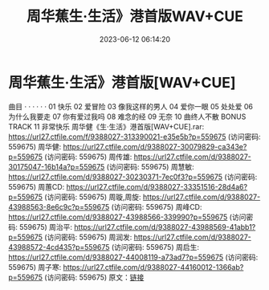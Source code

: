 ﻿---
title: 周华蕉生·生活》港首版WAV+CUE
date: 2023-06-12 06:14:20
categories: WAV车载音乐、镜像
tags: 华语中文
---
# 周华蕉生·生活》港首版[WAV+CUE]

曲目
· · · · · ·
01 快乐
02 爱冒险
03 像我这样的男人
04 爱你一眼
05 处处爱
06 为什么我要走
07 你有爱过我吗
08 难念的经
09 无奈
10 曲终人不散
BONUS TRACK
11 非常快乐
周华健《生·生活》港首版[WAV+CUE].rar: https://url27.ctfile.com/f/9388027-313390021-e35e5b?p=559675
(访问密码: 559675)
周华健: https://url27.ctfile.com/d/9388027-30079829-ca343e?p=559675
(访问密码: 559675)
周传雄: https://url27.ctfile.com/d/9388027-30175047-16b14a?p=559675
(访问密码: 559675)
周慧敏: https://url27.ctfile.com/d/9388027-30230371-7ec0f3?p=559675
(访问密码: 559675)
周蕙CD: https://url27.ctfile.com/d/9388027-33351516-28d4a6?p=559675
(访问密码: 559675)
周璇,周旋: https://url27.ctfile.com/d/9388027-43988563-8e6c9c?p=559675
(访问密码: 559675)
周峰CD: https://url27.ctfile.com/d/9388027-43988566-339990?p=559675
(访问密码: 559675)
周治平: https://url27.ctfile.com/d/9388027-43988569-41abb1?p=559675
(访问密码: 559675)
周润发: https://url27.ctfile.com/d/9388027-43988572-4cd435?p=559675
(访问密码: 559675)
周启生: https://url27.ctfile.com/d/9388027-44008119-a73ad7?p=559675
(访问密码: 559675)
周子寒: https://url27.ctfile.com/d/9388027-44160012-1366ab?p=559675
(访问密码: 559675)
原文：[链接](https://blog.sina.com.cn/s/blog_1647c7e76010312an.html)